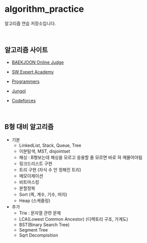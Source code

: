 # algorithm_practice
알고리즘 연습 저장소입니다.

<br>

## 알고리즘 사이트

- [BAEKJOON Online Judge](https://www.acmicpc.net/)

- [SW Expert Academy](https://swexpertacademy.com/main/main.do)

- [Programmers](https://programmers.co.kr/)

- [Jungol](http://jungol.co.kr/)
- [Codeforces](https://codeforces.com/)

<br>

 ## B형 대비 알고리즘
   - 기본
        - LinkedList, Stack, Queue, Tree
        - 이분탐색, MST, disjointset
        - 해싱 : B형보는데 해싱을 모르고 응용할 줄 모르면 바로 혀 깨물어야됨
        - 링크드리스트 구현 
        - 트리 구현 (자식 수 안 정해진 트리)
        - 메모이제이션 
        - 비트마스킹 
        - 분할정복 
        - Sort (퀵, 계수, 기수, 머지)
        - Heap (스케줄링)
   - 추가
        - Trie : 문자열 관련 문제
        - LCA(Lowest Common Ancestor) (디렉토리 구조, 가계도)
        - BST(Binary Search Tree) 
        - Segment Tree
        - Sqrt Decompisition
